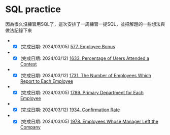 # SQL practice
因為很久沒練習用SQL了，這次安排了一周練習一提SQL，並把解題的一些想法與做法記錄下來  

  * -[x] (完成日期: 2024/03/05) <a href="577/Employee_Bonus.ipynb">577. Employee Bonus </a>
  * -[x] (完成日期: 2024/03/12) <a href="1633/Percentage_of_Users_Attended_a_Contest.ipynb">1633. Percentage of Users Attended a Contest </a>
  * -[x] (完成日期: 2024/03/12) <a href="1731/The_Number_of_Employees_Which_Report_to_Each_Employee.ipynb">1731. The Number of Employees Which Report to Each Employee </a>
  * -[x] (完成日期: 2024/03/05) <a href="1789/Primary_Department_for_Each_Employee.ipynb">1789. Primary Department for Each Employee </a>
  * -[x] (完成日期: 2024/03/12) <a href="1934/Confirmation_Rate.ipynb">1934. Confirmation Rate </a>
  * -[x] (完成日期: 2024/03/05) <a href="1978/Employees_Whose_Manager_Left_the_Company.ipynb">1978. Employees Whose Manager Left the Company </a>
